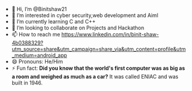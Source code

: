 - 👋 Hi, I’m @Binitshaw21
- 👀 I’m interested in cyber security,web development and Aiml
- 🌱 I’m currently learning C and C++
- 💞️ I’m looking to collaborate on Projects and Hackathon 
- 📫 How to reach me https://www.linkedin.com/in/binit-shaw-4b0388329?utm_source=share&utm_campaign=share_via&utm_content=profile&utm_medium=android_app
- 😄 Pronouns: He/Him
- ⚡ Fun fact: **Did you know that the world's first computer was as big as a room and weighed as much as a car?** It was called ENIAC and was built in 1946.

<!---
Binitshaw21/Binitshaw21 is a ✨ special ✨ repository because its `README.md` (this file) appears on your GitHub profile.
You can click the Preview link to take a look at your changes.
--->
